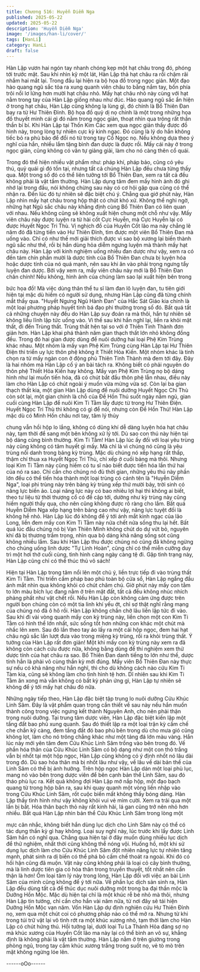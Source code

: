 ```yaml
---
title: Chương 516: Huyễn Diễm Nga
published: 2025-05-22
updated: 2025-05-22
description: 'Huyễn Diễm Nga'
image: '/images/han-li/cover/'
tags: [HanLi]
category: HanLi
draft: false
---
```


Hàn Lập vươn hai ngón tay nhanh chóng kẹp một hạt châu trong
đó, phóng tới trước mặt.
Sau khi nhìn kỹ một lát, Hàn Lập thả hạt châu ra rồi chậm rãi
nhắm hai mắt lại.
Trong đầu lại hiện ra bộ họa đồ trong ngọc giản.
Một đạo hào quang ngũ sắc tỏa ra xung quanh viên châu to bằng
nắm tay, bốn phía trôi nổi lơ lửng hơn mười hạt châu nhỏ.
Mấy hạt châu nhỏ này cùng với hạt nằm trong tay của Hàn Lập
giống nhau như đúc.
Hào quang ngũ sắc ẩn hiện ở trong hạt châu, Hàn Lập cũng
không lạ lùng gì, đó chính là Bổ Thiên Đan bay ra từ Hư Thiên
Đỉnh.
Bộ họa đồ quỷ dị nọ chính là một trong những họa đồ thuyết minh
cái gì đó nằm trong ngọc giản, thoạt nhìn qua trông rất thần thần
bí bí.
Khi Hàn Lập tại Thốn Kim Các xem qua ngọc giản thấy được đồ
hình này, trong lòng tự nhiên cực kỳ kinh ngạc.
Đó cũng là lý do hắn không tiếc bỏ ra phù bảo để đổi nó từ trong
tay Cổ Ngọc nọ.
Nếu không dựa theo ý nghĩ của hắn, nhiều lắm tặng bình đan
dược là được rồi.
Mấy cái này ở trong ngọc giản, cũng không có văn tự giảng giải,
làm cho nó càng thên cổ quái.

Trong đó thể hiện nhiều vật phẩm như: pháp khí, pháp bảo, cũng
có yêu thú, quỷ quái gì đó tồn tại, nhưng tất cả chúng Hàn Lập
đều chưa từng thấy qua.
Một trong số đó có thể liên tưởng tới Bổ Thiên Đan, xem ra tất cả
đều không phải là vật tầm thường.
Hàn Lập dụng tâm đem mấy hình ảnh đó ghi nhớ lại trong đầu,
nói không chừng sau này có cơ hội gặp qua cũng có thể nhận ra.
Đến lúc đó tự nhiên sẽ đặc biệt chú ý.
Chẳng qua giớ phút này, Hàn Lập nhìn mấy hạt châu trong hộp
thật có chút khó xử.
Không thể nghi ngờ, những hạt Ngũ sắc châu này khẳng định
cùng Bổ Thiên Đan có liên quan với nhau. Nếu không cũng sẽ
không xuất hiện chung một chỗ như vậy.
Mấy viên châu này được luyện ra từ hài cốt Cực Huyễn, mà Cực
Huyễn lại có được Huyết Ngọc Tri Thù.
Vị nghịch đồ của Huyền Cốt lão ma này chẳng lẽ năm đó đã từng
tiến vào Hư Thiên Đỉnh, tìm được một viên Bổ Thiên Đan mà
uống vào.
Chỉ có như thế mới giải thích được vì sao bộ xương lại biến thành
ngũ sắc như thế, rồi bị hắn dùng hỏa diễm ngưng luyện mà thành
mấy hạt châu này.
Hàn Lập với kinh nghiệm uống nhiều đan dược như vậy, xem ra
có đến tám chín phần mười là dược tính của Bổ Thiên Đan chưa
bị luyện hóa hoặc dược tính của nó quá mạnh, nên sau khi ăn
vào phải trọng ngưng tẩy luyện đan dược.
Bởi vậy xem ra, mấy viên châu này mới là Bổ Thiên Đan chân
chính!
Nếu không, hình ảnh của chúng làm sao lại xuất hiện bên trong

bức họa đồ!
Mà việc dùng thân thể tu sĩ làm đan lô luyện đan, tu tiên giới hiện
tại mặc dù hiếm có người sử dụng, nhưng Hàn Lập cũng đã từng
chính mắt thấy qua.
"Huyết Ngưng Ngũ Hành Đan" của Hắc Sát Giáo kia chính là một
loại phương pháp huyết tinh bá đạo phi thường trong số đó.
Bất quá tất cả những chuyện này đều do Hàn Lập suy đoán ra mà
thôi, hắn tự nhiên sẽ không liều lĩnh lập tức uống vào.
Vì thế sau khi hắn nghĩ lại, liền ra khỏi mật thất, đi đến Trùng thất.
Trùng thất hện tại so với ở Thiên Tinh Thành đơn giản hơn. Hàn
Lập khai phá thành năm gian thạch thất lớn nhỏ không đồng đều.
Trong đó hai gian được dùng để nuôi dưỡng hai loại Phệ Kim
Trùng khác nhau.
Một nhóm là mấy vạn Phệ Kim Trùng cùng Hàn Lập tại Hư Thiên
Điện thi triển uy lực thôn phệ không ít Thiết Hỏa Kiến. Một nhóm
khác là tinh chọn ra từ mấy ngàn con ở động phủ Thiên Tinh
Thành mà đem tới đây. Đây là hai nhóm mà Hàn Lập cố ý an bài
tách ra.
Không biết có phải nguyên do thôn phệ Thiết Hỏa Kiến hay
không.
Mấy vạn Phệ Kim Trùng nọ bộ dáng hình như lại muốn tiến hóa,
đã có chút bắt đầu thôn phệ lẫn nhau, điều này làm cho Hàn Lập
có chút ngoài ý muốn vừa mừng vừa sợ.
Còn lại ba gian thạch thất kia, một gian Hàn Lập dùng để nuôi
dưỡng Huyết Ngọc Chi Thù còn sót lại, một gian chính là chỗ của
Đề Hồn Thú suốt ngày nằm ngủ, gian cuối cùng Hàn Lập để nuôi
Kim Ti Tằm lấy được từ trong Hư Thiên Điện.
Huyết Ngọc Tri Thù thì không có gì để nói, nhưng còn Đề Hồn
Thú! Hàn Lập mặc dù có Minh Hốn châu nơi tay, tâm lý thủy

chung vẫn hồi hộp lo lắng, không có dũng khí dễ dàng luyện hóa
hạt châu này, tạm thời để sang một bên không xử lý tới.
Dù sao con thú này hiện tại bộ dáng cũng bình thường.
Kim Ti Tằm! Hàn Lập lúc ấy đối với loại yêu trùng này cũng không
có tâm huyết gì mấy. Mà chỉ là vì chúng nó cũng là yêu trùng nổi
danh trong bảng kỳ trùng.
Mặc dù chúng nó xếp hạng rất thấp, thậm chí thua xa Huyết Ngọc
Tri Thù, chỉ xếp ở cuối bảng mà thôi. Nhưng loại Kim Ti Tằm này
cũng hiếm có tu sĩ nào biết được tiến hóa lần thứ hai của nó ra
sao.
Chỉ cần cho chúng nó đủ thời gian, những yêu thú này phần lớn
đều có thể tiến hóa thành một loại trùng có cánh tên là "Huyễn
Diễm Nga", loại phi trùng này trên bảng kỳ trùng xếp thứ mười
bảy, trời sinh có năng lực biến ảo.
Loại năng lực này có bao nhiêu lợi hại thì không ai biết, theo tư
liệu từ thời thượng cổ có đề cập tới, dường như kỳ trùng này
cũng hiếm người thấy qua, cho nên cũng không được rõ ràng cho
lắm.
Bất quá Huyễn Diễm Nga xếp hạng trên bảng cao như vậy, năng
lực tuyệt đối là không hề nhỏ.
Hàn Lập lúc đó không để ý tới ánh mắt kinh ngạc của lão Long,
liền đem mấy con Kim Ti Tằm này nửa chết nửa sống thu lại hết.
Bất quá lúc đầu chúng nó bị Vạn Thiên Minh không chút do dự
vứt bỏ, nguyên khí đã bị thương trầm trọng, nhìn qua bộ dáng khả
năng sống sót cũng không nhiều lắm.
Sau khi Hàn Lập thu được chúng nó cũng đã không ngừng cho
chúng uống linh dược "Tự Linh Hoàn", cũng chỉ có thể miễn
cưỡng duy trì một hơi thở cuối cùng, tình hình càng ngày càng tệ
đi.
Gặp tình trạng này, Hàn Lập cũng chỉ có thể thúc thủ vô sách!

Hiện tại Hàn Lập trong tâm nổi lên một chủ ý, liền trực tiếp đi vào
trùng thất Kim Ti Tằm.
Thi triển cấm pháp bao phủ toàn bộ cửa sổ, Hàn Lập ngẩng đầu
ánh mắt nhìn qua không khỏi có chút chăm chú.
Giờ phút này mấy con tằm to lớn màu bích lục đang nằm ở trên
mặt đất, tất cả đều không nhúc nhích phảng phất như vật chết rồi.
Nếu Hàn Lập còn không cảm ứng được trên người bọn chúng
còn có một tia linh khí yếu ớt, chỉ sợ thật nghĩ rằng mạng của
chúng nó đã ô hô rồi.
Hàn Lập không chần chờ lâu liền lập tức đi vào.
Sau khi đi vài vòng quanh mấy con kỳ trùng này, liền chọn một
con Kim Ti Tằm có hình thể lớn nhất, sức sống tốt hơn những con
khác một chút mà nhấc lên xem.
Sau đó lần theo tay áo lấy ra một cái hộp ngọc, đem hai hạt châu
ngũ sắc lần lượt đưa vào trong miệng kỳ trùng, rồi ra khỏi trùng
thất.
Ý tưởng của Hàn Lập rất đơn giản!
Một khi mấy con kỳ trùng này xem ra đã không còn cách cứu
được nữa, không bằng dùng để thí nghiệm xem thử dược tính
của hạt châu ra sao.
Bổ Thiên Đan danh tiếng to lớn như thế, dược tính hẳn là phải vô
cùng thần kỳ mới đúng.
Mấy viên Bổ Thiên Đan này thực sự nếu có khả năng như hắn
nghĩ, thì cho dù không cách nào cứu Kim Ti Tàm kia, cũng sẽ
không làm cho tình hình tệ hơn.
Dĩ nhiên sau khi Kim Ti Tằm ăn xong mà vẫn không có bất kỳ
phản ứng gì, Hàn Lập tự nhiên sẽ không để ý tới mấy hạt châu đó
nữa.

Những ngày tiếp theo, Hàn Lập đặc biệt tập trung lo nuôi dưỡng
Cửu Khúc Linh Sâm.
Đây là vật phẩm quan trọng cần thiết về sau này nếu hắn muốn
thành công trong việc ngưng kết thành Nguyên Anh, cho nên phải
thận trọng nuôi dưỡng.
Tại trung tâm dược viên, Hàn Lập đặc biệt kiến lập một tầng đất
bao phủ xung quanh.
Sau đó thiết lập ra một loại trận kỳ cấm chế che chắn kỹ càng,
đem tầng đất đó bao phủ bên trong dù cho mưa gió cũng không
lọt, làm cho nó trông chẳng khác như một tảng đá lớn màu vàng.
Hắn lúc này mới yên tâm đem Cửu Khúc Linh Sâm trồng vào bên
trong đó.
Vế phần hóa thân của Cửu Khúc Linh Sâm có bộ dạng như một
con thỏ trắng vẫn bị nhốt tại một hộp ngọc, Hàn Lập cũng không
có ý định nhốt nó lâu dài trong đó.
Dù sao hóa thân mà bị nhốt lâu như vậy, về lâu về dài bản thể
của Linh Sâm có thể bị ảnh hưởng.
Trên hộp ngọc Hàn Lập dán một loại phù lục, mang nó vào bên
trong dược viên để bên cạnh bản thể Linh Sâm, sau đó tháo phù
lục ra.
Kết quả không đợi Hàn Lập mở nắp hộp, một đạo bạch quang từ
trong hộp bắn ra, sau khi quay quanh một vòng liền nhập vào
trong Cửu Khúc Linh Sâm, rốt cuộc biến mất không thấy bóng
dáng.
Hàn Lập thấy tình hình như vậy không khỏi vui vẻ mỉm cười.
Xem ra trải qua một lần bị bắt. Hóa thân bạch thỏ này rất kinh hãi,
lá gan cũng trở nên nhỏ hơn nhiều.
Bất quá Hàn Lập nhìn bản thể Cửu Khúc Linh Sâm trong lòng một

mực cân nhắc, không biết hắn dùng lục dịch cho Linh Sâm này có
thể có tác dụng thần kỳ gì hay không.
Loại suy nghĩ này, lúc trước khi lấy được Linh Sâm hắn có nghĩ
qua.
Chẳng qua hiện tại ở đây muốn dùng nhiều lục dịch để thử
nghiệm, nhất thời cũng không thể nóng vội.
Huống hồ, một khi sử dụng lục dịch làm cho Cửu Khúc Linh Sâm
đột nhiên năng lực tự nhiên tăng mạnh, phát sinh ra dị biến có thể
phá bỏ cấm chế thoát ra ngoài. Khi đó có hối hận cũng đã muộn.
Vật này cũng không phải là loại cỏ cây bình thường, mà là linh
dược tiên gia có hóa thân trong truyền thuyết, tốt nhất nên cẩn
thận là hơn!
Ôm loại tâm lý này trong lòng, Hàn Lập đối với việc an bài Linh
Sâm của mình cũng không để ý tới nữa.
Về phần lục dịch sản sinh ra, Hàn Lập đều dùng tất cả để thúc
dục nuôi dưỡng một trong ba đại thần mộc là Dưỡng Hồn Mộc.
Mặc dù hiện tại chỉ là một khúc rễ bé nhỏ mà thôi, nhưng Hàn Lập
tin tưởng, chỉ cần cho hắn vài năm nữa, từ nơi đây sẽ tái hiện
Dưỡng Hồn Mộc vạn năm.
Vốn Hàn Lập dự định nghiên cứu Hư Thiên Đỉnh nọ, xem qua một
chút coi có phương pháp nào có thể mở ra.
Nhưng từ khi trong túi trữ vật lại vô tình rớt ra một khúc xương
nhỏ, tạm thời làm cho Hàn Lập có chút hứng thú.
Hồi tưởng lại, dưới loại Tu La Thánh Hỏa đáng sợ nọ mà khúc
xương của Huyền Cốt lão ma này lại có thể bình an vô sự, khẳng
định là không phải là vật tầm thường.
Hàn Lập nằm ở trên giường trong phòng ngủ, trong tay cầm khúc
xương trắng trong suốt nọ, vẻ tò mò trên mặt không ngừng lóe
lên.

------oOo------

